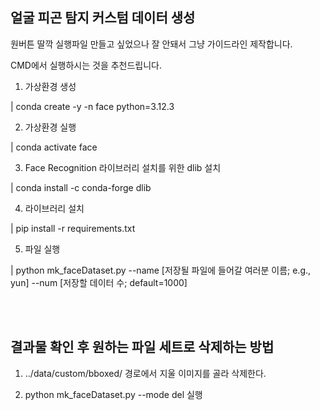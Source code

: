 ## 얼굴 피곤 탐지 커스텀 데이터 생성

원버튼 딸깍 실행파일 만들고 싶었으나 잘 안돼서 그냥 가이드라인 제작합니다.

CMD에서 실행하시는 것을 추천드립니다.

1. 가상환경 생성

| conda create -y -n face python=3.12.3

2. 가상환경 실행

| conda activate face

3. Face Recognition 라이브러리 설치를 위한 dlib 설치

| conda install -c conda-forge dlib

4. 라이브러리 설치

| pip install -r requirements.txt

5. 파일 실행

| python mk_faceDataset.py --name [저장될 파일에 들어갈 여러분 이름; e.g., yun] --num [저장할 데이터 수; default=1000]


<br/>

<br/>

## 결과물 확인 후 원하는 파일 세트로 삭제하는 방법

1. ../data/custom/bboxed/ 경로에서 지울 이미지를 골라 삭제한다.

2. python mk_faceDataset.py --mode del 실행

